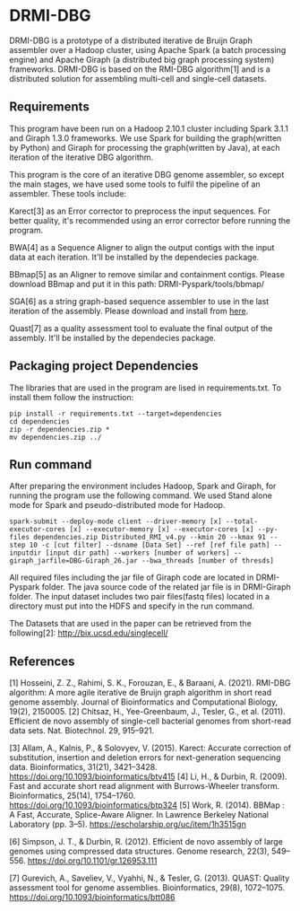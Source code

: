 # DRMI-DBG

DRMI-DBG is a prototype of a distributed iterative de Bruijn Graph assembler over a Hadoop cluster, using Apache Spark (a batch processing engine) and Apache Giraph (a distributed big graph processing system) frameworks. DRMI-DBG is based on the RMI-DBG algorithm[1] and is a distributed solution for assembling multi-cell and single-cell datasets.

## Requirements
This program have been run on a Hadoop 2.10.1 cluster including Spark 3.1.1 and Giraph 1.3.0 frameworks. We use Spark for building the graph(written by Python) and Giraph for processing the graph(written by Java), at each iteration of the iterative DBG algorithm. 

This program is the core of an iterative DBG genome assembler, so except the main stages, we have used some tools to fulfil the pipeline of an assembler. These tools include:

Karect[3] as an Error corrector to preprocess the input sequences. For better quality, it's recommended using an error corrector before running the program.

BWA[4] as a Sequence Aligner to align the output contigs with the input data at each iteration. It'll be installed by the dependecies package. 

BBmap[5] as an Aligner to remove similar and containment contigs. Please download BBmap and put it in this path: DRMI-Pyspark/tools/bbmap/

SGA[6] as a string graph-based sequence assembler to use in the last iteration of the assembly. Please download and install from [here](https://github.com/jts/sga).

Quast[7] as a quality assessment tool to evaluate the final output of the assembly. It'll be installed by the dependecies package.


## Packaging project Dependencies
The libraries that are used in the program are lised in requirements.txt. To install them follow the instruction:
```
pip install -r requirements.txt --target=dependencies
cd dependencies
zip -r dependencies.zip *
mv dependencies.zip ../ 
```

## Run command
After preparing the environment includes Hadoop, Spark and Giraph, for running the program use the following command. We used Stand alone mode for Spark and pseudo-distributed mode for Hadoop.

```
spark-submit --deploy-mode client --driver-memory [x] --total-executor-cores [x] --executor-memory [x] --executor-cores [x] --py-files dependencies.zip Distributed_RMI_v4.py --kmin 20 --kmax 91 --step 10 -c [cut filter] --dsname [Data Set] --ref [ref file path] --inputdir [input dir path] --workers [number of workers] --giraph_jarfile=DBG-Giraph_26.jar --bwa_threads [number of thresds]
```

All required files including the jar file of Giraph code are located in DRMI-Pyspark folder. The java source code of the related jar file is in DRMI-Giraph folder. The input dataset includes two pair files(fastq files) located in a directory must put into the HDFS and specify in the run command. 


The Datasets that are used in the paper can be retrieved from the following[2]: 
http://bix.ucsd.edu/singlecell/


## References
[1] Hosseini, Z. Z., Rahimi, S. K., Forouzan, E., & Baraani, A. (2021). RMI-DBG algorithm: A more agile iterative de Bruijn graph algorithm in short read genome assembly. Journal of Bioinformatics and Computational Biology, 19(2), 2150005.
[2] Chitsaz, H., Yee-Greenbaum, J., Tesler, G., et al. (2011). Efficient de novo assembly of single-cell bacterial genomes from short-read data sets. Nat. Biotechnol. 29, 915–921.

[3] Allam, A., Kalnis, P., & Solovyev, V. (2015). Karect: Accurate correction of substitution, insertion and deletion errors for next-generation sequencing data. Bioinformatics, 31(21), 3421–3428. https://doi.org/10.1093/bioinformatics/btv415
[4] Li, H., & Durbin, R. (2009). Fast and accurate short read alignment with Burrows-Wheeler transform. Bioinformatics, 25(14), 1754–1760. https://doi.org/10.1093/bioinformatics/btp324
[5] Work, R. (2014). BBMap : A Fast, Accurate, Splice-Aware Aligner. In Lawrence Berkeley National Laboratory (pp. 3–5). https://escholarship.org/uc/item/1h3515gn

[6] Simpson, J. T., & Durbin, R. (2012). Efficient de novo assembly of large genomes using compressed data structures. Genome research, 22(3), 549–556. https://doi.org/10.1101/gr.126953.111

[7] Gurevich, A., Saveliev, V., Vyahhi, N., & Tesler, G. (2013). QUAST: Quality assessment tool for genome assemblies. Bioinformatics, 29(8), 1072–1075. https://doi.org/10.1093/bioinformatics/btt086



